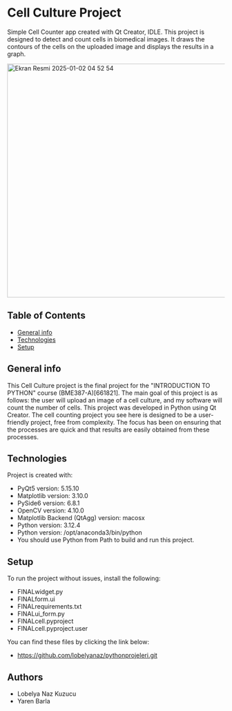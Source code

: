# Cell Culture Project
Simple Cell Counter app created with Qt Creator, IDLE. This project is designed to detect and count cells in biomedical images. It draws the contours of the cells on the uploaded image and displays the results in a graph.



<img width="541" alt="Ekran Resmi 2025-01-02 04 52 54" src="https://github.com/user-attachments/assets/3994065c-9d2a-4ee2-b62b-82a4da1e44f2" />

## Table of Contents
* [General info](#general-info)
* [Technologies](#technologies)
* [Setup](#setup)

## General info
This Cell Culture project is the final project for the "INTRODUCTION TO PYTHON" course (BME387-A)[661821]. The main goal of this project is as follows: the user will upload an image of a cell culture, and my software will count the number of cells. This project was developed in Python using Qt Creator. The cell counting project you see here is designed to be a user-friendly project, free from complexity. The focus has been on ensuring that the processes are quick and that results are easily obtained from these processes.

## Technologies
Project is created with:
* PyQt5 version: 5.15.10
* Matplotlib version: 3.10.0
* PySide6 version: 6.8.1
* OpenCV version: 4.10.0
* Matplotlib Backend (QtAgg) version: macosx
* Python version: 3.12.4
* Python version: /opt/anaconda3/bin/python
*  You should use Python from Path to build and run this project.

## Setup
To run the project without issues, install the following:
* FINALwidget.py
* FINALform.ui
* FINALrequirements.txt
* FINALui_form.py
* FINALcell.pyproject
* FINALcell.pyproject.user

You can find these files by clicking the link below:
* https://github.com/lobelyanaz/pythonprojeleri.git

## Authors
* Lobelya Naz Kuzucu
* Yaren Barla











